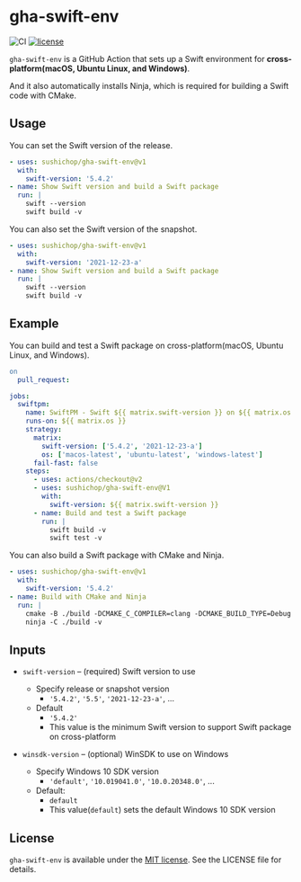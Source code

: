 # gha-swift-env

![CI](https://github.com/sushichop/gha-swift-env/workflows/CI/badge.svg)
[![license](https://img.shields.io/badge/license-MIT-blue.svg)](https://github.com/sushichop/gha-swift-env/blob/main/LICENSE)

`gha-swift-env` is a GitHub Action that sets up a Swift environment for **cross-platform(macOS, Ubuntu Linux, and Windows)**. 

And it also automatically installs Ninja, which is required for building a Swift code with CMake.

## Usage

You can set the Swift version of the release.

```yaml
- uses: sushichop/gha-swift-env@v1
  with:
    swift-version: '5.4.2'
- name: Show Swift version and build a Swift package
  run: |
    swift --version
    swift build -v
```

You can also set the Swift version of the snapshot.

```yaml
- uses: sushichop/gha-swift-env@v1
  with:
    swift-version: '2021-12-23-a'
- name: Show Swift version and build a Swift package
  run: |
    swift --version
    swift build -v
```

## Example

You can build and test a Swift package on cross-platform(macOS, Ubuntu Linux, and Windows).


```yaml
on
  pull_request:

jobs:
  swiftpm:
    name: SwiftPM - Swift ${{ matrix.swift-version }} on ${{ matrix.os }}
    runs-on: ${{ matrix.os }}
    strategy:
      matrix:
        swift-version: ['5.4.2', '2021-12-23-a']
        os: ['macos-latest', 'ubuntu-latest', 'windows-latest']
      fail-fast: false
    steps:
      - uses: actions/checkout@v2
      - uses: sushichop/gha-swift-env@V1
        with:
          swift-version: ${{ matrix.swift-version }}
      - name: Build and test a Swift package
        run: |
          swift build -v
          swift test -v
```

You can also build a Swift package with CMake and Ninja.

```yaml
- uses: sushichop/gha-swift-env@v1
  with:
    swift-version: '5.4.2'
- name: Build with CMake and Ninja
  run: |
    cmake -B ./build -DCMAKE_C_COMPILER=clang -DCMAKE_BUILD_TYPE=Debug -G Ninja -S .
    ninja -C ./build -v
```

## Inputs

- `swift-version` – (required) Swift version to use
  - Specify release or snapshot version
    - `'5.4.2'`, `'5.5'`, `'2021-12-23-a'`, ...
  - Default
    - `'5.4.2'`
    - This value is the minimum Swift version to support Swift 
    package on cross-platform
   
- `winsdk-version` – (optional) WinSDK to use on Windows
  - Specify Windows 10 SDK version
    - `'default'`, `'10.019041.0'`, `'10.0.20348.0'`, ... 
  - Default:
    - `default`
    - This value(`default`) sets the default Windows 10 SDK version

## License

`gha-swift-env` is available under the [MIT license](http://www.opensource.org/licenses/mit-license). See the LICENSE file for details.

